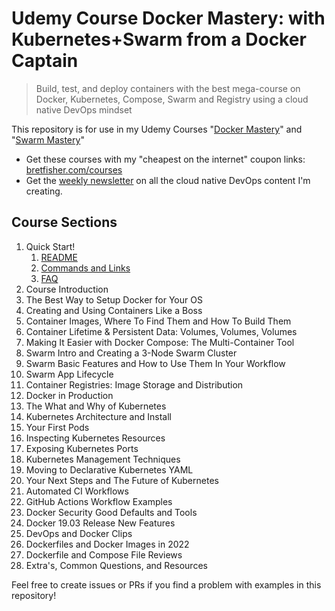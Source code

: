 # Udemy Course Docker Mastery: with Kubernetes+Swarm from a Docker Captain


> Build, test, and deploy containers with the best mega-course on Docker, Kubernetes, Compose, Swarm and Registry using a cloud native DevOps mindset

This repository is for use in my Udemy Courses "[Docker Mastery](https://www.udemy.com/course/docker-mastery/?referralCode=1410924A733D33635CCB
)" and "[Swarm Mastery](https://www.udemy.com/course/docker-swarm-mastery/?referralCode=4927D9CB156D4AE0228C)"

- Get these courses with my "cheapest on the internet" coupon links: [bretfisher.com/courses](https://www.bretfisher.com/courses)
- Get the [weekly newsletter](https://www.bretfisher.com/newsletter) on all the cloud native DevOps content I'm creating.

## Course Sections

1. Quick Start!
   1. [README](./intro/README.md)
   2. [Commands and Links](./references/S01%20Commands%20and%20Links.md)
   3. [FAQ](https://www.udemy.com/course/docker-mastery/learn/lecture/10091380#questions)
2. Course Introduction
3. The Best Way to Setup Docker for Your OS
4. Creating and Using Containers Like a Boss
5. Container Images, Where To Find Them and How To Build Them
6. Container Lifetime & Persistent Data: Volumes, Volumes, Volumes
7. Making It Easier with Docker Compose: The Multi-Container Tool
8. Swarm Intro and Creating a 3-Node Swarm Cluster
9.  Swarm Basic Features and How to Use Them In Your Workflow
10. Swarm App Lifecycle
11. Container Registries: Image Storage and Distribution
12. Docker in Production
13. The What and Why of Kubernetes
14. Kubernetes Architecture and Install
15. Your First Pods
16. Inspecting Kubernetes Resources
17. Exposing Kubernetes Ports
18. Kubernetes Management Techniques
19. Moving to Declarative Kubernetes YAML
20. Your Next Steps and The Future of Kubernetes
21. Automated CI Workflows
22. GitHub Actions Workflow Examples
23. Docker Security Good Defaults and Tools
24. Docker 19.03 Release New Features
25. DevOps and Docker Clips
26. Dockerfiles and Docker Images in 2022
27. Dockerfile and Compose File Reviews
28. Extra's, Common Questions, and Resources

Feel free to create issues or PRs if you find a problem with examples in this repository!
